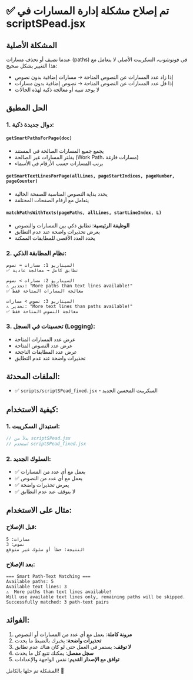 # ✅ تم إصلاح مشكلة إدارة المسارات في scriptSPead.jsx

## المشكلة الأصلية

عندما تضيف أو تحذف مسارات (paths) في فوتوشوب، السكريبت الأصلي لا يتعامل مع هذا التغيير بشكل صحيح:

- إذا زاد عدد المسارات عن النصوص المتاحة → مسارات إضافية بدون نصوص
- إذا قل عدد المسارات عن النصوص المتاحة → نصوص إضافية بدون مسارات
- لا يوجد تنبيه أو معالجة ذكية لهذه الحالات

## الحل المطبق

### 1. دوال جديدة ذكية:

#### `getSmartPathsForPage(doc)`

- يجمع جميع المسارات الصالحة في المستند
- يفلتر المسارات غير الصالحة (Work Path، مسارات فارغة)
- يرتب المسارات حسب الأرقام في الأسماء

#### `getSmartTextLinesForPage(allLines, pageStartIndices, pageNumber, pageCounter)`

- يحدد بداية النصوص المناسبة للصفحة الحالية
- يتعامل مع أرقام الصفحات المختلفة

#### `matchPathsWithTexts(pagePaths, allLines, startLineIndex, L)`

- **الوظيفة الرئيسية**: تطابق ذكي بين المسارات والنصوص
- يعرض تحذيرات واضحة عند عدم التطابق
- يحدد العدد الأقصى للمطابقات الممكنة

### 2. نظام المطابقة الذكي:

```
السيناريو 1: مسارات = نصوص
✅ تطابق كامل → معالجة عادية

السيناريو 2: مسارات > نصوص
⚠️ تحذير: "More paths than text lines available!"
✅ معالجة المسارات المتاحة فقط

السيناريو 3: نصوص > مسارات
⚠️ تحذير: "More text lines than paths available!"
✅ معالجة النصوص المتاحة فقط
```

### 3. تحسينات في السجل (Logging):

- عرض عدد المسارات المتاحة
- عرض عدد النصوص المتاحة
- عرض عدد المطابقات الناجحة
- تحذيرات واضحة عند عدم التطابق

## الملفات المحدثة:

- ✅ `scripts/scriptSPead_fixed.jsx` - السكريبت المحسن الجديد

## كيفية الاستخدام:

### 1. استبدال السكريبت:

```javascript
// بدلاً من scriptSPead.jsx
// استخدم scriptSPead_fixed.jsx
```

### 2. السلوك الجديد:

- ✅ يعمل مع أي عدد من المسارات
- ✅ يعمل مع أي عدد من النصوص
- ✅ يعرض تحذيرات واضحة
- ✅ لا يتوقف عند عدم التطابق

## مثال على الاستخدام:

### قبل الإصلاح:

```
مسارات: 5
نصوص: 3
النتيجة: خطأ أو سلوك غير متوقع
```

### بعد الإصلاح:

```
=== Smart Path-Text Matching ===
Available paths: 5
Available text lines: 3
⚠️  More paths than text lines available!
Will use available text lines only, remaining paths will be skipped.
Successfully matched: 3 path-text pairs
```

## الفوائد:

1. **مرونة كاملة**: يعمل مع أي عدد من المسارات أو النصوص
2. **تحذيرات واضحة**: يخبرك بالضبط ما يحدث
3. **لا توقف**: يستمر في العمل حتى لو كان هناك عدم تطابق
4. **سجل مفصل**: يمكنك تتبع كل ما يحدث
5. **توافق مع الإصدار القديم**: نفس الواجهة والإعدادات

المشكلة تم حلها بالكامل! 🎉

